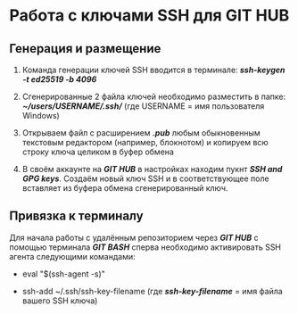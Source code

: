 # Работа с ключами SSH для GIT HUB

## Генерация и размещение

1. Команда генерации ключей SSH вводится в терминале:
__*ssh-keygen -t ed25519 -b 4096*__

2. Сгенерированные 2 файла ключей необходимо разместить в папке: __*~/users/USERNAME/.ssh/*__ (где USERNAME = имя пользователя Windows)

3. Открываем файл с расширением __*.pub*__ любым обыкновенным текстовым редактором (например, блокнотом) и копируем всю строку ключа целиком в буфер обмена

4. В своём аккаунте на *__GIT HUB__* в настройках находим пукнт __*SSH and GPG keys*__. Создаём новый ключ SSH и в соответствующее поле вставляет из буфера обмена сгенерированный ключ.

## Привязка к терминалу

Для начала работы с удалённым репозиторием через __*GIT HUB*__ с помощью терминала __*GIT BASH*__ сперва необходимо активировать SSH агента следующими командами:
+ eval "$(ssh-agent -s)"

+ ssh-add ~/.ssh/ssh-key-filename (где *__ssh-key-filename__* = имя файла вашего SSH ключа)
